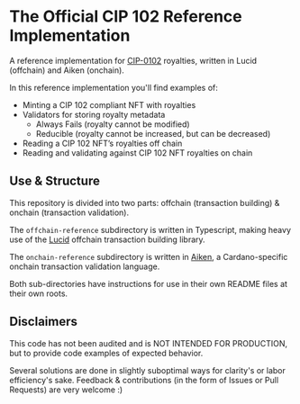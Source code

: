 # The Official CIP 102 Reference Implementation

A reference implementation for [CIP-0102](https://cips.cardano.org/cip/CIP-0102) royalties, written in Lucid (offchain) and Aiken (onchain).

In this reference implementation you'll find examples of:

- Minting a CIP 102 compliant NFT with royalties
- Validators for storing royalty metadata
  - Always Fails (royalty cannot be modified)
  - Reducible (royalty cannot be increased, but can be decreased)
- Reading a CIP 102 NFT’s royalties off chain
- Reading and validating against CIP 102 NFT royalties on chain

## Use & Structure

This repository is divided into two parts: offchain (transaction building) & onchain (transaction validation).

The `offchain-reference` subdirectory is written in Typescript, making heavy use of the [Lucid](https://github.com/spacebudz/lucid) offchain transaction building library.

The `onchain-reference` subdirectory is written in [Aiken](https://aiken-lang.org/), a Cardano-specific onchain transaction validation language.

Both sub-directories have instructions for use in their own README files at their own roots.

## Disclaimers

This code has not been audited and is NOT INTENDED FOR PRODUCTION, but to provide code examples of expected behavior.

Several solutions are done in slightly suboptimal ways for clarity's or labor efficiency's sake. Feedback & contributions (in the form of Issues or Pull Requests) are very welcome :)
